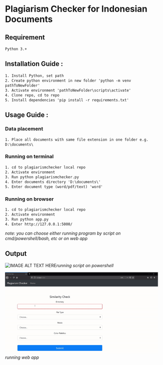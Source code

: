 # Plagiarism Checker for Indonesian Documents

## Requirement
    Python 3.+

## Installation Guide :
    1. Install Python, set path
    2. Create python environment in new folder 'python -m venv pathToNewFolder'
    3. Activate environment 'pathToNewFolder\scripts\activate'
    4. Clone repo, cd to repo
    5. Install dependencies 'pip install -r requirements.txt'

## Usage Guide :
### Data placement
    1. Place all documents with same file extension in one folder e.g. D:\documents\

### Running on terminal
    1. cd to plagiarismchecker local repo
    2. Activate environment
    3. Run python plagiarismchecker.py
    4. Enter documents directory 'D:\documents\'
    5. Enter document type (word/pdf/text) 'word'

### Running on browser
    1. cd to plagiarismchecker local repo
    2. Activate environment
    3. Run python app.py
    4. Enter http://127.0.0.1:5000/

*note: you can choose either running program by script on cmd/powershell/bash, etc or on web app*



## Output
![IMAGE ALT TEXT HERE](https://github.com/mdsatria/plagiarismchecker/raw/master/resources/run_terminal.gif)*running script on powershell*

![IMAGE ALT TEXT HERE](https://github.com/mdsatria/plagiarismchecker/raw/master/resources/run_web2.gif)*running web app*
